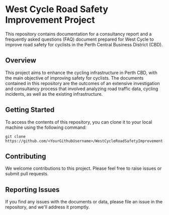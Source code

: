 # West Cycle Road Safety Improvement Project

This repository contains documentation for a consultancy report and a frequently asked questions (FAQ) document prepared for West Cycle to improve road safety for cyclists in the Perth Central Business District (CBD).

## Overview

This project aims to enhance the cycling infrastructure in Perth CBD, with the main objective of improving safety for cyclists. The documents contained in this repository are the outcomes of an extensive investigation and consultancy process that involved analyzing road traffic data, cycling incidents, as well as the existing infrastructure.


## Getting Started

To access the contents of this repository, you can clone it to your local machine using the following command:

```
git clone https://github.com/<YourGithubUsername>/WestCycleRoadSafetyImprovement.git
```

## Contributing

We welcome contributions to this project. Please feel free to raise issues or submit pull requests.

## Reporting Issues

If you find any issues with the documents or data, please file an issue in the repository, and we'll address it promptly.
